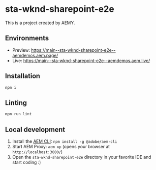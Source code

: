 # sta-wknd-sharepoint-e2e

This is a project created by AEMY.

## Environments

- Preview: https://main--sta-wknd-sharepoint-e2e--aemdemos.aem.page/
- Live: https://main--sta-wknd-sharepoint-e2e--aemdemos.aem.live/

## Installation

```sh
npm i
```

## Linting

```sh
npm run lint
```

## Local development

1. Install the [AEM CLI](https://github.com/adobe/helix-cli): `npm install -g @adobe/aem-cli`
1. Start AEM Proxy: `aem up` (opens your browser at `http://localhost:3000/`)
1. Open the `sta-wknd-sharepoint-e2e` directory in your favorite IDE and start coding :)